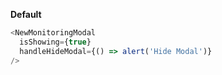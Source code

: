 **Default**

```js
<NewMonitoringModal
  isShowing={true}
  handleHideModal={() => alert('Hide Modal')}
/>
```
